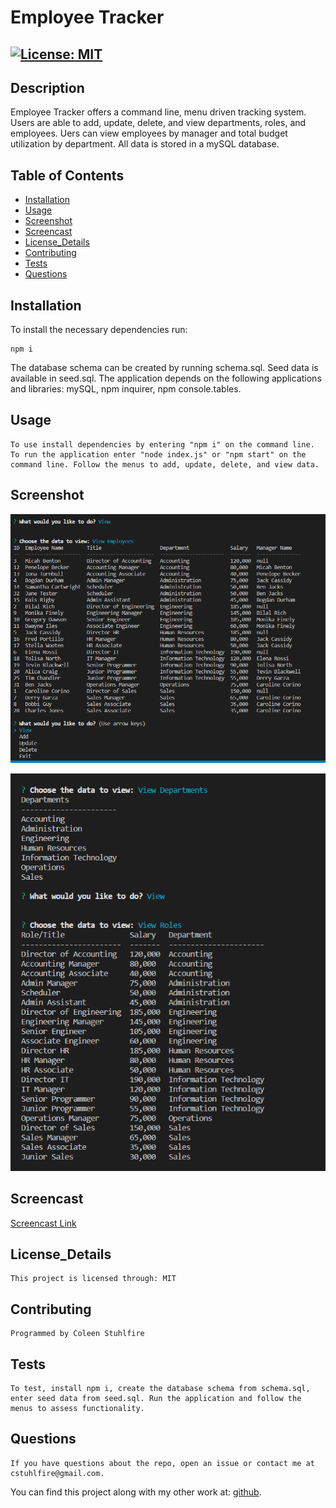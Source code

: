 # Employee Tracker
## [![License: MIT](https://img.shields.io/badge/License-MIT-blue.svg)](https://opensource.org/licenses/MIT)
## Description 
Employee Tracker offers a command line, menu driven tracking system. Users are able to add, update, delete, and view departments, roles, and employees. Uers can view employees by manager and total budget utilization by department. All data is stored in a mySQL database.
## Table of Contents
- [Installation](#installation)
- [Usage](#usage)
- [Screenshot](#screenshot)
- [Screencast](#screencast)
- [License_Details](#license_details)
- [Contributing](#contributing) 
- [Tests](#tests)
- [Questions](#questions)
## Installation
To install the necessary dependencies run:
```
npm i
```
The database schema can be created by running schema.sql. Seed data is available in seed.sql. The application depends on the following applications and libraries: mySQL, npm inquirer, npm console.tables.
## Usage
```
To use install dependencies by entering "npm i" on the command line. To run the application enter "node index.js" or "npm start" on the command line. Follow the menus to add, update, delete, and view data.
```
## Screenshot
![Screenshot](./assets/EmployeeTrackerScreenShot1.png)


![Screenshot](./assets/EmployeeTrackerScreenShot2.png)


## Screencast
[Screencast Link](https://drive.google.com/file/d/1dkzVJnCZVMxSaWaTrFlhoRBWk_J0H3Dz/view?usp=sharing)
## License_Details
```
This project is licensed through: MIT
```
## Contributing
```
Programmed by Coleen Stuhlfire
```
## Tests
```
To test, install npm i, create the database schema from schema.sql, enter seed data from seed.sql. Run the application and follow the menus to assess functionality.
```
## Questions
```
If you have questions about the repo, open an issue or contact me at 
cstuhlfire@gmail.com. 
```

You can find this project along with my other work
at: [github](https://github.com/cstuhlfire).

